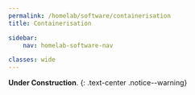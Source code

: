 ```yaml
---
permalink: /homelab/software/containerisation
title: Containerisation

sidebar:
    nav: homelab-software-nav

classes: wide
---
```


**Under Construction**.
{: .text-center .notice--warning}
